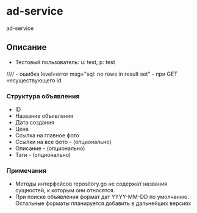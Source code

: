 # ad-service
ad-service


## Описание
- Тестовый пользователь: u: test, p: test

//// - ошибка level=error msg="sql: no rows in result set" - при GET несуществующего id

### Структура объявления
- ID
- Название объявления
- Дата создания
- Цена
- Ссылка на главное фото
- Ссылки на все фото - (опционально)
- Описание - (опционально)
- Тэги - (опционально)

### Примечания
- Методы интерфейсов repository.go не содержат названия сущностей, к которым они относятся.
- При поиске объявления формат дат YYYY-MM-DD по умолчанию. Остальные форматы планируется добавить в дальнейших версиях
